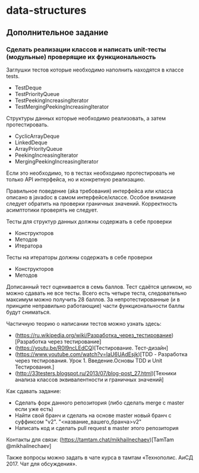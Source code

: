 # data-structures

## Дополнительное задание
### Сделать реализации классов и написать unit-тесты (модульные) проверящие их функциональность

Заглушки тестов которые необходимо наполнить находятся в классе tests.
- TestDeque
- TestPriorityQueue
- TestPeekingIncreasingIterator
- TestMergingPeekingIncreasingIterator

Структуры данных которые необходимо реализовать, а затем протестировать.
- CyclicArrayDeque
- LinkedDeque
- ArrayPriorityQueue
- PeekingIncreasingIterator
- MergingPeekingIncreasingIterator

Если это необходимо, то в тестах необходимо протестировать не только API интерфейса, но и конкретную реализацию.

Правильное поведение (aka требования) интерфейса или класса описано в javadoc в самом интерфейсе/классе.
Особое внимание следует обратить на проверки граничных значений.
Корректность асимптотики проверять не следует.

Тесты для структур данных должны содержать в себе проверки
- Конструкторов
- Методов
- Итератора

Тесты на итераторы должны содержать в себе проверки
- Конструкторов
- Методов

Дописанный тест оценивается в семь баллов.
Тест сдаётся целиком, но можно сдавать не все тесты.
Всего есть четыре теста, следовательно максимум можно получить 28 баллов.
За непротестированные (и в принципе неправильно работающие) части функциональности баллы будут сниматься.

Частичную теорию о написании тестов можно узнать здесь:
- (https://ru.wikipedia.org/wiki/Разработка_через_тестирование)[Разработка через тестирование]
- (https://youtu.be/R0l9ncLEdCQ)[Тестирование. Тест-дизайн]
- (https://www.youtube.com/watch?v=IaU6UAdEsjk)[TDD - Разработка через тестирования. Урок 1. Введение.Основы TDD и Unit Тестирования.]
- (http://33testers.blogspot.ru/2013/07/blog-post_27.html)[Техники анализа классов эквивалентности и граничных значений]

Как сдавать задание:
- Сделать форк данного репозитория (либо сделать merge с master если уже есть)
- Найти свой бранч и сделать на основе master новый бранч с суффиксом "v2". "<название_вашего_бранча>v2"
- Написать код и сделать pull request в master этого репозитория

Контакты для связи: (https://tamtam.chat/mikhailnechaev)[TamTam @mikhailnechaev]

Также вопросы можно задать в чате курса в тамтам «Технополис. АиСД 2017. Чат для обсуждения».